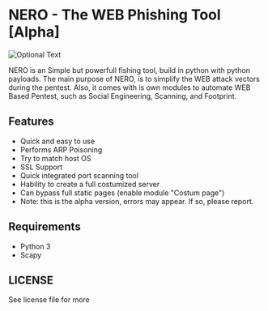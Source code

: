 # NERO - The WEB Phishing Tool [Alpha]
![Optional Text](../master/images/alt1.png)

NERO is an Simple but powerfull fishing tool, build in python with python payloads.
The main purpose of NERO, is to simplify the WEB attack vectors during the pentest. Also, it comes with is 
own modules to automate WEB Based Pentest, such as Social Engineering, Scanning, and Footprint.

## Features

* Quick and easy to use
* Performs ARP Poisoning
* Try to match host OS
* SSL Support
* Quick integrated port scanning tool
* Hability to create a full costumized server
* Can bypass full static pages (enable module "Costum page")
* Note: this is the alpha version, errors may appear. If so, please report.

## Requirements

* Python 3
* Scapy

## LICENSE

See license file for more
